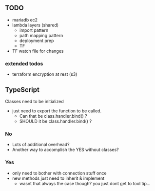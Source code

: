 
## TODO

* mariadb ec2
* lambda layers (shared)
    * import pattern
    * path mapping pattern
    * deployment prep
    * TF
* TF watch file for changes

### extended todos

* terraform encryption at rest (s3) 

## TypeScript

Classes need to be initialized
* just need to export the function to be called.
    * Can that be class.handler.bind() ?
    * SHOULD it be class.handler.bind() ?

### No

* Lots of additional overhead?
* Another way to accomplish the YES without classes?

### Yes

* only need to bother with connection stuff once
* new methods just need to inherit & implement
    * wasnt that always the case though? you just dont get to tool tip...